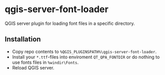 # qgis-server-font-loader
QGIS server plugin for loading font files in a specific directory.

## Installation
- Copy repo contents to `%QGIS_PLUGINSPATH%\qgis-server-font-loader`.
- Install your `*.ttf`-files into enviroment `QT_QPA_FONTDIR` 
  or do nothing to use fonts files in `%windir\Fonts`.
- Reload QGIS server.


